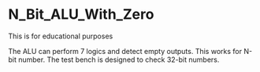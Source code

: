 # N_Bit_ALU_With_Zero
This is for educational purposes

The ALU can perform 7 logics and detect empty outputs. This works for N-bit number. The test bench is designed to check 32-bit numbers.
